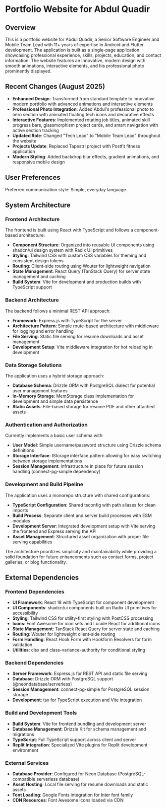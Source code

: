 # Portfolio Website for Abdul Quadir

## Overview

This is a portfolio website for Abdul Quadir, a Senior Software Engineer and Mobile Team Lead with 11+ years of expertise in Android and Flutter development. The application is built as a single-page application showcasing professional experience, skills, projects, education, and contact information. The website features an innovative, modern design with smooth animations, interactive elements, and his professional photo prominently displayed.

## Recent Changes (August 2025)

- **Enhanced Design**: Transformed from standard template to innovative modern portfolio with advanced animations and interactive elements
- **Professional Photo Integration**: Added Abdul's professional photo to hero section with animated floating tech icons and decorative effects
- **Interactive Features**: Implemented rotating job titles, animated skill progress bars, glassmorphism project cards, and smart navigation with active section tracking
- **Updated Role**: Changed "Tech Lead" to "Mobile Team Lead" throughout the website
- **Projects Update**: Replaced Tapestri project with Postfit fitness application
- **Modern Styling**: Added backdrop blur effects, gradient animations, and responsive mobile design

## User Preferences

Preferred communication style: Simple, everyday language.

## System Architecture

### Frontend Architecture
The frontend is built using React with TypeScript and follows a component-based architecture:

- **Component Structure**: Organized into reusable UI components using shadcn/ui design system with Radix UI primitives
- **Styling**: Tailwind CSS with custom CSS variables for theming and consistent design tokens
- **Routing**: Client-side routing using Wouter for lightweight navigation
- **State Management**: React Query (TanStack Query) for server state management and caching
- **Build System**: Vite for development and production builds with TypeScript support

### Backend Architecture
The backend follows a minimal REST API approach:

- **Framework**: Express.js with TypeScript for the server
- **Architecture Pattern**: Simple route-based architecture with middleware for logging and error handling
- **File Serving**: Static file serving for resume downloads and asset management
- **Development Setup**: Vite middleware integration for hot reloading in development

### Data Storage Solutions
The application uses a hybrid storage approach:

- **Database Schema**: Drizzle ORM with PostgreSQL dialect for potential user management features
- **In-Memory Storage**: MemStorage class implementation for development and simple data persistence
- **Static Assets**: File-based storage for resume PDF and other attached assets

### Authentication and Authorization
Currently implements a basic user schema with:

- **User Model**: Simple username/password structure using Drizzle schema definitions
- **Storage Interface**: IStorage interface pattern allowing for easy switching between storage implementations
- **Session Management**: Infrastructure in place for future session handling (connect-pg-simple dependency)

### Development and Build Pipeline
The application uses a monorepo structure with shared configurations:

- **TypeScript Configuration**: Shared tsconfig with path aliases for clean imports
- **Build Process**: Separate client and server build processes with ESM modules
- **Development Server**: Integrated development setup with Vite serving the frontend and Express serving the API
- **Asset Management**: Structured asset organization with proper file serving capabilities

The architecture prioritizes simplicity and maintainability while providing a solid foundation for future enhancements such as contact forms, project galleries, or blog functionality.

## External Dependencies

### Frontend Dependencies
- **UI Framework**: React 18 with TypeScript for component development
- **UI Components**: shadcn/ui components built on Radix UI primitives for accessibility
- **Styling**: Tailwind CSS for utility-first styling with PostCSS processing
- **Icons**: Font Awesome for icon sets and Lucide React for additional icons
- **State Management**: TanStack React Query for server state and caching
- **Routing**: Wouter for lightweight client-side routing
- **Form Handling**: React Hook Form with Hookform Resolvers for form validation
- **Utilities**: clsx and class-variance-authority for conditional styling

### Backend Dependencies
- **Server Framework**: Express.js for REST API and static file serving
- **Database**: Drizzle ORM with PostgreSQL support (@neondatabase/serverless)
- **Session Management**: connect-pg-simple for PostgreSQL session storage
- **Development**: tsx for TypeScript execution and Vite integration

### Build and Development Tools
- **Build System**: Vite for frontend bundling and development server
- **Database Management**: Drizzle Kit for schema management and migrations
- **TypeScript**: Full TypeScript support across client and server
- **Replit Integration**: Specialized Vite plugins for Replit development environment

### External Services
- **Database Provider**: Configured for Neon Database (PostgreSQL-compatible serverless database)
- **Asset Hosting**: Local file serving for resume downloads and static assets
- **Font Loading**: Google Fonts integration for Inter font family
- **CDN Resources**: Font Awesome icons loaded via CDN